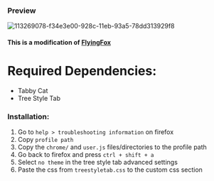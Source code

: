 ### Preview
![113269078-f34e3e00-928c-11eb-93a5-78dd313929f8](https://user-images.githubusercontent.com/55608327/113269348-36a8ac80-928d-11eb-8ce8-d0a48b5b1067.png)

#### This is a modification of [FlyingFox](https://github.com/akshat46/FlyingFox)
# Required Dependencies:
- Tabby Cat
- Tree Style Tab
 
### Installation:
1. Go to `help > troubleshooting information` on firefox
2. Copy `profile path`
3. Copy the `chrome/` and `user.js` files/directories to the profile path
4. Go back to firefox and press `ctrl + shift + a`
5. Select `no theme` in the tree style tab advanced settings
6. Paste the css from `treestyletab.css` to the custom css section
